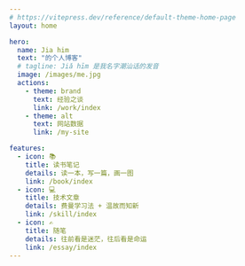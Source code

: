 ```yaml
---
# https://vitepress.dev/reference/default-theme-home-page
layout: home

hero:
  name: Jia him
  text: "的个人博客"
  # tagline: Jiǎ hīm 是我名字潮汕话的发音
  image: /images/me.jpg
  actions:
    - theme: brand
      text: 经验之谈
      link: /work/index
    - theme: alt
      text: 网站数据
      link: /my-site

features:
  - icon: 📚
    title: 读书笔记
    details: 读一本，写一篇，画一图
    link: /book/index
  - icon: 💻
    title: 技术文章
    details: 费曼学习法 + 温故而知新
    link: /skill/index
  - icon: ✍️
    title: 随笔
    details: 往前看是迷茫，往后看是命运
    link: /essay/index
---
```


<script>
window.addEventListener('mouseover', initLandbot, { once: true });
window.addEventListener('touchstart', initLandbot, { once: true });
var myLandbot;
function initLandbot() {
  if (!myLandbot) {
    var s = document.createElement('script');s.type = 'text/javascript';s.async = true;
    s.addEventListener('load', function() {
      var myLandbot = new Landbot.Livechat({
        configUrl: 'https://storage.googleapis.com/landbot.site/v3/H-2225053-JWMV6S7DRVUG7CUC/index.json',
      });
    });
    s.src = 'https://cdn.landbot.io/landbot-3/landbot-3.0.0.js';
    var x = document.getElementsByTagName('script')[0];
    x.parentNode.insertBefore(s, x);
  }
}
</script>